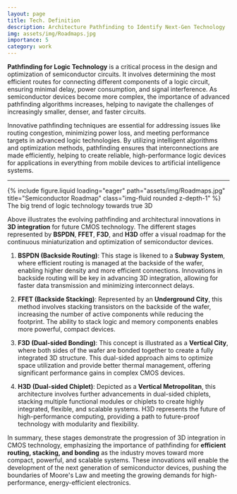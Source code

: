 ```yaml
---
layout: page
title: Tech. Definition
description: Architecture Pathfinding to Identify Next-Gen Technology
img: assets/img/Roadmaps.jpg
importance: 5
category: work
---
```


**Pathfinding for Logic Technology** is a critical process in the design and optimization of semiconductor circuits. It involves determining the most efficient routes for connecting different components of a logic circuit, ensuring minimal delay, power consumption, and signal interference. As semiconductor devices become more complex, the importance of advanced pathfinding algorithms increases, helping to navigate the challenges of increasingly smaller, denser, and faster circuits.

Innovative pathfinding techniques are essential for addressing issues like routing congestion, minimizing power loss, and meeting performance targets in advanced logic technologies. By utilizing intelligent algorithms and optimization methods, pathfinding ensures that interconnections are made efficiently, helping to create reliable, high-performance logic devices for applications in everything from mobile devices to artificial intelligence systems.

---
<div class="row">
    <div class="col-sm mt-3 mt-md-0">
        {% include figure.liquid loading="eager" path="assets/img/Roadmaps.jpg" title="Semiconductor Roadmap" class="img-fluid rounded z-depth-1" %}
    </div>
</div>
<div class="caption">
   The big trend of logic technology towards true 3D
</div>

Above illustrates the evolving pathfinding and architectural innovations in **3D integration** for future CMOS technology. The different stages represented by **BSPDN**, **FFET**, **F3D**, and **H3D** offer a visual roadmap for the continuous miniaturization and optimization of semiconductor devices.

1. **BSPDN (Backside Routing)**: This stage is likened to a **Subway System**, where efficient routing is managed at the backside of the wafer, enabling higher density and more efficient connections. Innovations in backside routing will be key in advancing 3D integration, allowing for faster data transmission and minimizing interconnect delays.

2. **FFET (Backside Stacking)**: Represented by an **Underground City**, this method involves stacking transistors on the backside of the wafer, increasing the number of active components while reducing the footprint. The ability to stack logic and memory components enables more powerful, compact devices.

3. **F3D (Dual-sided Bonding)**: This concept is illustrated as a **Vertical City**, where both sides of the wafer are bonded together to create a fully integrated 3D structure. This dual-sided approach aims to optimize space utilization and provide better thermal management, offering significant performance gains in complex CMOS devices.

4. **H3D (Dual-sided Chiplet)**: Depicted as a **Vertical Metropolitan**, this architecture involves further advancements in dual-sided chiplets, stacking multiple functional modules or chiplets to create highly integrated, flexible, and scalable systems. H3D represents the future of high-performance computing, providing a path to future-proof technology with modularity and flexibility.

In summary, these stages demonstrate the progression of 3D integration in CMOS technology, emphasizing the importance of pathfinding for **efficient routing, stacking, and bonding** as the industry moves toward more compact, powerful, and scalable systems. These innovations will enable the development of the next generation of semiconductor devices, pushing the boundaries of Moore's Law and meeting the growing demands for high-performance, energy-efficient electronics.